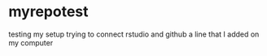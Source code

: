 # myrepotest
testing my setup
trying to connect rstudio and github
a line that I added on my computer
